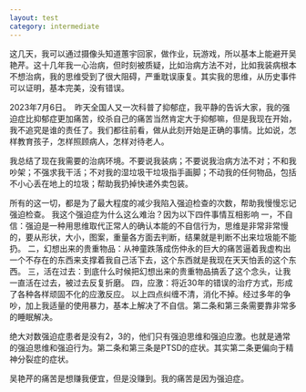 ```yaml
---
layout: test
category: intermediate
---
```

这几天，我可以通过摄像头知道蕙宇回家，做作业，玩游戏，所以基本上能避开吴艳芹。这十几年我一心治病，但时刻被质疑，比如治病方法不对，比如我装病根本不想治病，我的思维受到了很大阻碍，严重耽误康复。其实我的思维，从历史事件可以证明，基本完美，没有错误。

2023年7月6日。 
昨天全国人又一次科普了抑郁症，我平静的告诉大家，我的强迫症比抑郁症更加痛苦，绞杀自己的痛苦当然肯定大于抑郁嘛，但是我现在开始，我不追究是谁的责任了。我们都往前看，做从此刻开始是正确的事情。比如说，怎样教育孩子，怎样照顾病人，怎样对待老人。

我总结了现在我需要的治病环境。不要说我装病；不要说我治病方法不对；不和我吵架；不强求我干活；不对我的湿垃圾干垃圾指手画脚；不动我的任何物品，包括不小心丢在地上的垃圾；帮助我扔掉快递外卖包装。

所有的这一切，都是为了最大程度的减少我陷入强迫检查的次数，帮助我慢慢忘记强迫检查。
我这个强迫症为什么这么难治？因为以下四件事情互相影响
一，不自信：强迫是一种用思维取代正常人的确认本能的不自信行为，思维是非常非常慢的，要从形状，大小，图案，重量各方面去判断，结果就是判断不出来垃圾能不能扔。
二，幻想出来的贵重物品：从神童跌落成伤仲永的巨大的痛苦逼着我虚构出一个不存在的东西来支撑着我自己活下去，这个东西就是我现在天天怕丢的这个东西。
三，活在过去：到底什么时候把幻想出来的贵重物品搞丢了这个念头，让我一直活在过去，被过去反复折磨。
四，应激：将近30年的错误的治疗方式，形成了各种各样顽固不化的应激反应。
以上四点纠缠不清，消化不掉。经过多年的争吵，加上我适量的使用暴力，基本上解决了不自信。第二条和第三条需要靠非常多的睡眠解决。

绝大对数强迫症患者是没有2，3的，他们只有强迫思维和强迫应激。也就是通常的强迫思维和强迫行为。第二条和第三条是PTSD的症状。其实第二条更偏向于精神分裂症的症状。

吴艳芹的痛苦是想赚我便宜，但是没赚到。我的痛苦是因为强迫症。


